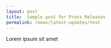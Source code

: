 ```yaml
---
layout: post
title:  Sample post for Press Releases
permalink: /news/latest-updates/test
---
```

Lorem ipsum sit amet
